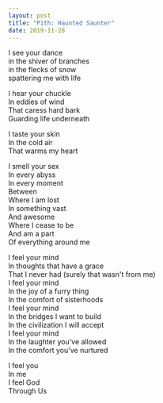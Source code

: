 ```yaml
---
layout: post
title: "Pith: Haunted Saunter"
date: 2019-11-28
---
```


I see your dance  
in the shiver of branches  
in the flecks of snow  
spattering me with life  

I hear your chuckle  
In eddies of wind   
That caress hard bark  
Guarding life underneath  

I taste your skin  
In the cold air  
That warms my heart  

I smell your sex  
In every abyss  
In every moment   
Between   
Where I am lost  
In something vast  
And awesome  
Where I cease to be  
And am a part  
Of everything around me  

I feel your mind  
In thoughts that have a grace  
That I never had (surely that wasn't from me)  
I feel your mind  
In the joy of a furry thing  
In the comfort of sisterhoods    
I feel your mind  
In the bridges I want to build  
In the civilization I will accept  
I feel your mind  
In the laughter you've allowed  
In the comfort you've nurtured  

I feel you  
In me  
I feel God  
Through Us  

